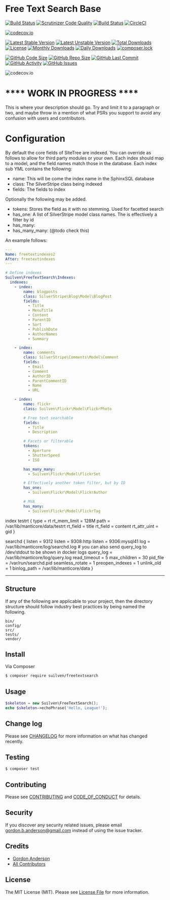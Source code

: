 # Free Text Search Base
[![Build Status](https://travis-ci.org/gordonbanderson/freetextsearch.svg?branch=FIX_CI)](https://travis-ci.org/gordonbanderson/freetextsearch)
[![Scrutinizer Code Quality](https://scrutinizer-ci.com/g/gordonbanderson/freetextsearch/badges/quality-score.png?b=FIX_CI)](https://scrutinizer-ci.com/g/gordonbanderson/freetextsearch/?branch=FIX_CI)
[![Build Status](https://scrutinizer-ci.com/g/gordonbanderson/freetextsearch/badges/build.png?b=FIX_CI)](https://scrutinizer-ci.com/g/gordonbanderson/freetextsearch/build-status/FIX_CI)
[![CircleCI](https://circleci.com/gh/gordonbanderson/freetextsearch.svg?style=svg)](https://circleci.com/gh/gordonbanderson/freetextsearch)

[![codecov.io](https://codecov.io/github/gordonbanderson/freetextsearch/coverage.svg?branch=FIX_CI)](https://codecov.io/github/gordonbanderson/freetextsearch?branch=FIX_CI)


[![Latest Stable Version](https://poser.pugx.org/suilven/freetextsearch/version)](https://packagist.org/packages/suilven/freetextsearch)
[![Latest Unstable Version](https://poser.pugx.org/suilven/freetextsearch/v/unstable)](//packagist.org/packages/suilven/freetextsearch)
[![Total Downloads](https://poser.pugx.org/suilven/freetextsearch/downloads)](https://packagist.org/packages/suilven/freetextsearch)
[![License](https://poser.pugx.org/suilven/freetextsearch/license)](https://packagist.org/packages/suilven/freetextsearch)
[![Monthly Downloads](https://poser.pugx.org/suilven/freetextsearch/d/monthly)](https://packagist.org/packages/suilven/freetextsearch)
[![Daily Downloads](https://poser.pugx.org/suilven/freetextsearch/d/daily)](https://packagist.org/packages/suilven/freetextsearch)
[![composer.lock](https://poser.pugx.org/suilven/freetextsearch/composerlock)](https://packagist.org/packages/suilven/freetextsearch)

[![GitHub Code Size](https://img.shields.io/github/languages/code-size/gordonbanderson/freetextsearch)](https://github.com/gordonbanderson/freetextsearch)
[![GitHub Repo Size](https://img.shields.io/github/repo-size/gordonbanderson/freetextsearch)](https://github.com/gordonbanderson/freetextsearch)
[![GitHub Last Commit](https://img.shields.io/github/last-commit/gordonbanderson/freetextsearch)](https://github.com/gordonbanderson/freetextsearch)
[![GitHub Activity](https://img.shields.io/github/commit-activity/m/gordonbanderson/freetextsearch)](https://github.com/gordonbanderson/freetextsearch)
[![GitHub Issues](https://img.shields.io/github/issues/gordonbanderson/freetextsearch)](https://github.com/gordonbanderson/freetextsearch/issues)

![codecov.io](https://codecov.io/github/gordonbanderson/freetextsearch/branch.svg?branch=FIX_CI)

# **** WORK IN PROGRESS ****

This is where your description should go. Try and limit it to a paragraph or two, and maybe throw in a mention of what
PSRs you support to avoid any confusion with users and contributors.

# Configuration
By default the core fields of SiteTree are indexed.  You can override as follows to allow for third party modules or
your own.  Each index should map to a model, and the field names match those in the database.  Each index sub YML
contains the following:

* name:  This will be come the index name in the SphinxSQL database
* class:  The SilverStripe class being indexed
* fields:  The fields to index

Optionally the following may be added.

* tokens:  Stores the field as it with no stemming.  Used for facetted search
* has_one: A list of SilverStripe model class names.  The is effectively a filter by id
* has_many: 
* has_many_many: (@todo check this)

An example follows:


```yml
---
Name: freetextindexes2
After: freetextindexes
---

# Define indexes
Suilven\FreeTextSearch\Indexes:
  indexes:
    - index:
        name: blogposts
        class: SilverStripe\Blog\Model\BlogPost
        fields:
          - Title
          - MenuTitle
          - Content
          - ParentID
          - Sort
          - PublishDate
          - AuthorNames
          - Summary

    - index:
        name: comments
        class: SilverStripe\Comments\Model\Comment
        fields:
          - Email
          - Comment
          - AuthorID
          - ParentCommentID
          - Name
          - URL

    - index:
        name: flickr
        class: Suilven\Flickr\Model\FlickrPhoto

        # Free text searchable
        fields:
          - Title
          - Description

        # Facets or filterable
        tokens:
          - Aperture
          - ShutterSpeed
          - ISO

        has_many_many:
          - Suilven\Flickr\Model\FlickrSet

        # Effectively another token filter, but by ID
        has_one:
          - Suilven\Flickr\Model\FlickrAuthor

        # MVA
        has_many:
          - Suilven\Flickr\Model\FlickrTag

```




index testrt {
    type = rt
    rt_mem_limit = 128M
    path = /var/lib/manticore/data/testrt
    rt_field = title
    rt_field = content
    rt_attr_uint = gid
}

searchd {
    listen = 9312
    listen = 9308:http
    listen = 9306:mysql41
    log = /var/lib/manticore/log/searchd.log
    # you can also send query_log to /dev/stdout to be shown in docker logs
    query_log = /var/lib/manticore/log/query.log
    read_timeout = 5
    max_children = 30
    pid_file = /var/run/searchd.pid
    seamless_rotate = 1
    preopen_indexes = 1
    unlink_old = 1
    binlog_path = /var/lib/manticore/data
}



















-----------------------------

## Structure

If any of the following are applicable to your project, then the directory structure should follow industry best practices by being named the following.

```
bin/        
config/
src/
tests/
vendor/
```


## Install

Via Composer

``` bash
$ composer require suilven/freetextsearch
```

## Usage

``` php
$skeleton = new Suilven\FreeTextSearch();
echo $skeleton->echoPhrase('Hello, League!');
```

## Change log

Please see [CHANGELOG](CHANGELOG.md) for more information on what has changed recently.

## Testing

``` bash
$ composer test
```

## Contributing

Please see [CONTRIBUTING](CONTRIBUTING.md) and [CODE_OF_CONDUCT](CODE_OF_CONDUCT.md) for details.

## Security

If you discover any security related issues, please email gordon.b.anderson@gmail.com instead of using the issue tracker.

## Credits

- [Gordon Anderson][link-author]
- [All Contributors][link-contributors]

## License

The MIT License (MIT). Please see [License File](LICENSE.md) for more information.

[ico-version]: https://img.shields.io/packagist/v/suilven/freetextsearch.svg?style=flat-square
[ico-license]: https://img.shields.io/badge/license-MIT-brightgreen.svg?style=flat-square
[ico-travis]: https://img.shields.io/travis/suilven/freetextsearch/master.svg?style=flat-square
[ico-scrutinizer]: https://img.shields.io/scrutinizer/coverage/g/suilven/freetextsearch.svg?style=flat-square
[ico-code-quality]: https://img.shields.io/scrutinizer/g/suilven/freetextsearch.svg?style=flat-square
[ico-downloads]: https://img.shields.io/packagist/dt/suilven/freetextsearch.svg?style=flat-square

[link-packagist]: https://packagist.org/packages/suilven/freetextsearch
[link-downloads]: https://packagist.org/packages/suilven/freetextsearch
[link-author]: https://github.com/gordonbanderson
[link-contributors]: ../../contributors
